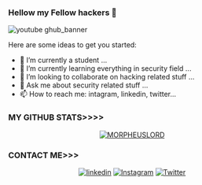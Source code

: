 ### Hellow my Fellow hackers 👋
![youtube ghub_banner](https://user-images.githubusercontent.com/70637311/145705425-616b5dba-e6bb-493c-8b47-fff9662a1e24.gif)


Here are some ideas to get you started:

- 🔭 I’m currently a student ...
- 🌱 I’m currently learning everything in security field ...
- 👯 I’m looking to collaborate on hacking related stuff ...
- 💬 Ask me about security related stuff ...
- 📫 How to reach me: intagram, linkedin, twitter...

  
### MY GITHUB STATS>>>>
<p align="center"><a href="https://github.com/morpheuslord"><img title="MORPHEUSLORD" src="https://github-readme-stats.vercel.app/api?username=morpheuslord&show_icons=true&include_all_commits=true&theme=chartreuse-dark&cache_seconds=3200"></a>
</p>

### CONTACT ME>>>
<p align="center">
<a href="https://rebrand.ly/hckrgroups"><img title="linkedin" src="https://img.shields.io/badge/linkedin-blue?style=for-the-badge&logo=linkedin"></a>
<a href="https://rebrand.ly/insgrm"><img title="Instagram" src="https://img.shields.io/badge/INSTAGRAM-purple?style=for-the-badge&logo=instagram"></a>
<a href="https://rebrand.ly/insgrm"><img title="Twitter" src="https://img.shields.io/twitter/url?style=for-the-badge&url=https%3A%2F%2Ftwitter.com%2Fmorpheuslord2"><a>
